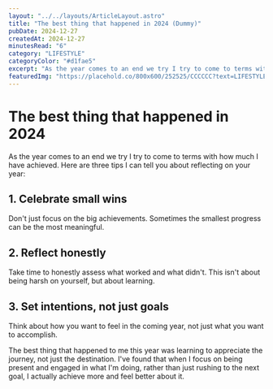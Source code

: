 ```yaml
---
layout: "../../layouts/ArticleLayout.astro"
title: "The best thing that happened in 2024 (Dummy)"
pubDate: 2024-12-27
createdAt: 2024-12-27
minutesRead: "6"
category: "LIFESTYLE"
categoryColor: "#d1fae5"
excerpt: "As the year comes to an end we try I try to come to terms with how much I have achieved. Here are three tips I can tell you..."
featuredImg: "https://placehold.co/800x600/252525/CCCCCC?text=LIFESTYLE"
---
```


# The best thing that happened in 2024

As the year comes to an end we try I try to come to terms with how much I have achieved. Here are three tips I can tell you about reflecting on your year:

## 1. Celebrate small wins

Don't just focus on the big achievements. Sometimes the smallest progress can be the most meaningful.

## 2. Reflect honestly

Take time to honestly assess what worked and what didn't. This isn't about being harsh on yourself, but about learning.

## 3. Set intentions, not just goals

Think about how you want to feel in the coming year, not just what you want to accomplish.

The best thing that happened to me this year was learning to appreciate the journey, not just the destination. I've found that when I focus on being present and engaged in what I'm doing, rather than just rushing to the next goal, I actually achieve more and feel better about it.
